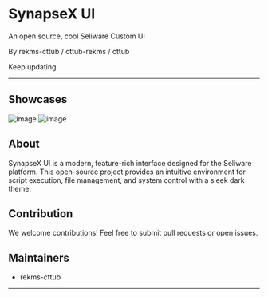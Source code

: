 # SynapseX UI

An open source, cool Seliware Custom UI

By rekms-cttub / cttub-rekms / cttub

Keep updating

---

## Showcases
![image]([https://cdn.discordapp.com/attachments/1387741732732665998/1387742033589829632/QQ_1750933816856.png?ex=685e72fb&is=685d217b&hm=398dbd9f185a93a7020eef49e082fe5ffabf59f8ff355059d6537689d5095e8a&])
![image]([https://cdn.discordapp.com/attachments/1387741732732665998/1387742034152132759/QQ_1750933865004.png?ex=685e72fb&is=685d217b&hm=9d31054917db3b89f09e37085574e5cf4678a5bd7e2fc6b2426872de4c026b4e&])

## About

SynapseX UI is a modern, feature-rich interface designed for the Seliware platform. This open-source project provides an intuitive environment for script execution, file management, and system control with a sleek dark theme.




## Contribution

We welcome contributions! Feel free to submit pull requests or open issues.

## Maintainers

- rekms-cttub

---
